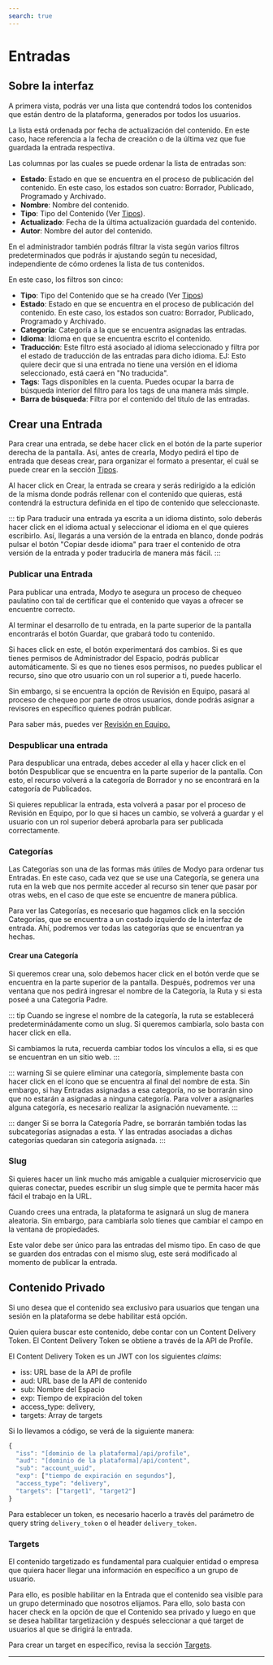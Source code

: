 ```yaml
---
search: true
---
```


# Entradas

## Sobre la interfaz

A primera vista, podrás ver una lista que contendrá todos los contenidos que están dentro de la plataforma, generados por todos los usuarios.

La lista está ordenada por fecha de actualización del contenido. En este caso, hace referencia a la fecha de creación o de la última vez que fue guardada la entrada respectiva.

Las columnas por las cuales se puede ordenar la lista de entradas son:

- **Estado**: Estado en que se encuentra en el proceso de publicación del contenido. En este caso, los estados son cuatro: Borrador, Publicado, Programado y Archivado.
- **Nombre**: Nombre del contenido.
- **Tipo**: Tipo del Contenido (Ver [Tipos](/guides/content/types.html)).
- **Actualizado**: Fecha de la última actualización guardada del contenido.
- **Autor**: Nombre del autor del contenido.

En el administrador también podrás filtrar la vista según varios filtros predeterminados que podrás ir ajustando según tu necesidad, independiente de cómo ordenes la lista de tus contenidos.

En este caso, los filtros son cinco:

- **Tipo**: Tipo del Contenido que se ha creado (Ver [Tipos](/guides/content/types.html))
- **Estado**: Estado en que se encuentra en el proceso de publicación del contenido. En este caso, los estados son cuatro: Borrador, Publicado, Programado y Archivado.
- **Categoría**: Categoría a la que se encuentra asignadas las entradas.
- **Idioma**: Idioma en que se encuentra escrito el contenido.
- **Traducción**: Este filtro está asociado al idioma seleccionado y filtra por el estado de traducción de las entradas para dicho idioma. EJ: Esto quiere decir que si una entrada no tiene una versión en el idioma seleccionado, está caerá en "No traducida".
- **Tags**: Tags disponibles en la cuenta. Puedes ocupar la barra de búsqueda interior del filtro para los tags de una manera más simple.
- **Barra de búsqueda**: Filtra por el contenido del titulo de las entradas.

## Crear una Entrada

Para crear una entrada, se debe hacer click en el botón de la parte superior derecha de la pantalla. Así, antes de crearla, Modyo pedirá el tipo de entrada que deseas crear, para organizar el formato a presentar, el cuál se puede crear en la sección [Tipos](/guides/content/types.html).

Al hacer click en Crear, la entrada se creara y serás redirigido a la edición de la misma donde podrás rellenar con el contenido que quieras, está contendrá la estructura definida en el tipo de contenido que seleccionaste.

::: tip
Para traducir una entrada ya escrita a un idioma distinto, solo deberás hacer click en el idioma actual y seleccionar el idioma en el que quieres escribirlo. Así, llegarás a una versión de la entrada en blanco, donde podrás pulsar el botón "Copiar desde idioma" para traer el contenido de otra versión de la entrada y poder traducirla de manera más fácil.
:::

### Publicar una Entrada

Para publicar una entrada, Modyo te asegura un proceso de chequeo paulatino con tal de certificar que el contenido que vayas a ofrecer se encuentre correcto.

Al terminar el desarrollo de tu entrada, en la parte superior de la pantalla encontrarás el botón Guardar, que grabará todo tu contenido. 

Si haces click en este, el botón experimentará dos cambios. Si es que tienes permisos de Administrador del Espacio, podrás publicar automáticamente. Si es que no tienes esos permisos, no puedes publicar el recurso, sino que otro usuario con un rol superior a ti, puede hacerlo.

Sin embargo, si se encuentra la opción de Revisión en Equipo, pasará al proceso de chequeo por parte de otros usuarios, donde podrás asignar a revisores en específico quienes podrán publicar. 

Para saber más, puedes ver [Revisión en Equipo.](/guides/platform/team-review.html)


### Despublicar una entrada

Para despublicar una entrada, debes acceder al ella y hacer click en el botón Despublicar que se encuentra en la parte superior de la pantalla. Con esto, el recurso volverá a la categoría de Borrador y no se encontrará en la categoría de Publicados.

Si quieres republicar la entrada, esta volverá a pasar por el proceso de Revisión en Equipo, por lo que si haces un cambio, se volverá a guardar y el usuario con un rol superior deberá aprobarla para ser publicada correctamente.

### Categorías

Las Categorías son una de las formas más útiles de Modyo para ordenar tus Entradas. En este caso, cada vez que se use una Categoría, se genera una ruta en la web que nos permite acceder al recurso sin tener que pasar por otras webs, en el caso de que este se encuentre de manera pública.

Para ver las Categorías, es necesario que hagamos click en la sección Categorías, que se encuentra a un costado izquierdo de la interfaz de entrada. Ahí, podremos ver todas las categorías que se encuentran ya hechas. 

#### Crear una Categoría

Si queremos crear una, solo debemos hacer click en el botón verde que se encuentra en la parte superior de la pantalla. Después, podremos ver una ventana que nos pedirá ingresar el nombre de la Categoría, la Ruta y si esta poseé a una Categoría Padre.

::: tip
Cuando se ingrese el nombre de la categoría, la ruta se establecerá predeterminádamente como un slug. Si queremos cambiarla, solo basta con hacer click en ella.

Si cambiamos la ruta, recuerda cambiar todos los vínculos a ella, si es que se encuentran en un sitio web.
:::

::: warning
Si se quiere eliminar una categoría, simplemente basta con hacer click en el ícono que se encuentra al final del nombre de esta. Sin embargo, si hay Entradas asignadas a esa categoría, no se borrarán sino que no estarán a asignadas a ninguna categoría. Para volver a asignarles alguna categoría, es necesario realizar la asignación nuevamente.
:::

::: danger
Si se borra la Categoría Padre, se borrarán también todas las subcategorías asignadas a esta. Y las entradas asociadas a dichas categorías quedaran sin categoría asignada.
:::

### Slug

Si quieres hacer un link mucho más amigable a cualquier microservicio que quieras conectar, puedes escribir un slug simple que te permita hacer más fácil el trabajo en la URL.

Cuando crees una entrada, la plataforma te asignará un slug de manera aleatoria. Sin embargo, para cambiarla solo tienes que cambiar el campo en la ventana de propiedades.

Este valor debe ser único para las entradas del mismo tipo. En caso de que se guarden dos entradas con el mismo slug, este será modificado al momento de publicar la entrada.

## Contenido Privado

Si uno desea que el contenido sea exclusivo para usuarios que tengan una sesión en la plataforma se debe habilitar está opción.

Quien quiera buscar este contenido, debe contar con un Content Delivery Token. El Content Delivery Token se obtiene a través de la API de Profile.

El Content Delivery Token es un JWT con los siguientes _claims_:

- iss: URL base de la API de profile
- aud: URL base de la API de contenido
- sub: Nombre del Espacio
- exp: Tiempo de expiración del token
- access_type: delivery,
- targets: Array de targets

Si lo llevamos a código, se verá de la siguiente manera:

```javascript
{
  "iss": "[dominio de la plataforma]/api/profile",
  "aud": "[dominio de la plataforma]/api/content",
  "sub": "account_uuid",
  "exp": ["tiempo de expiración en segundos"],
  "access_type": "delivery",
  "targets": ["target1", "target2"]
}

```

Para establecer un token, es necesario hacerlo a través del parámetro de query string ```delivery_token``` o el header ```delivery_token```.


### Targets

El contenido targetizado es fundamental para cualquier entidad o empresa que quiera hacer llegar una información en específico a un grupo de usuario.

Para ello, es posible habilitar en la Entrada que el contenido sea visible para un grupo determinado que nosotros elijamos. Para ello, solo basta con hacer check en la opción de que el Contenido sea privado y luego en que se desea habilitar targetización y después seleccionar a qué target de usuarios al que se dirigirá la entrada.

Para crear un target en específico, revisa la sección [Targets](/guides/customers/targets.html).


----


